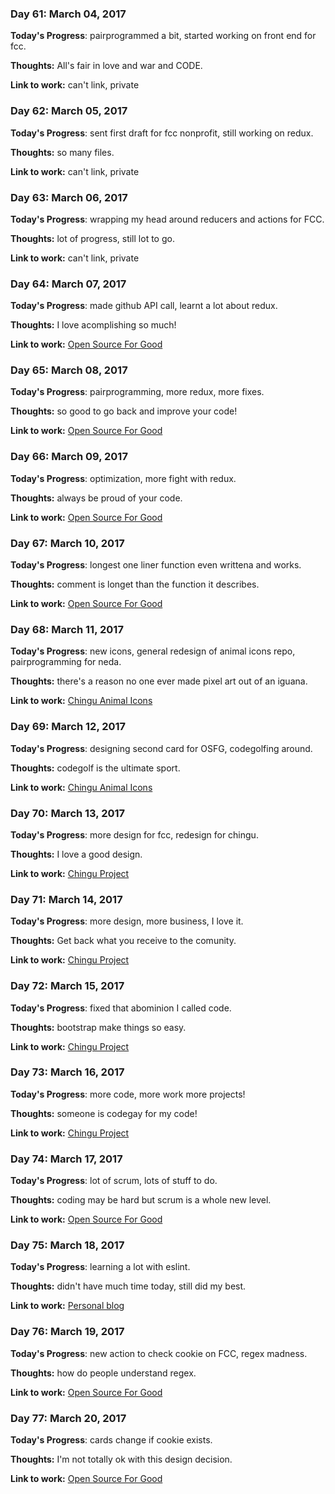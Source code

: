 ### Day 61: March 04, 2017

**Today's Progress**: pairprogrammed a bit, started working on front end for fcc.

**Thoughts:** All's fair in love and war and CODE.

**Link to work:** can't link, private

### Day 62: March 05, 2017

**Today's Progress**: sent first draft for fcc nonprofit, still working on redux.

**Thoughts:** so many files.

**Link to work:** can't link, private

### Day 63: March 06, 2017

**Today's Progress**: wrapping my head around reducers and actions for FCC.

**Thoughts:** lot of progress, still lot to go.

**Link to work:** can't link, private

### Day 64: March 07, 2017

**Today's Progress**: made github API call, learnt a lot about redux.

**Thoughts:** I love acomplishing so much!

**Link to work:** [Open Source For Good](https://github.com/freeCodeCamp/open-source-for-good-directory)

### Day 65: March 08, 2017

**Today's Progress**: pairprogramming, more redux, more fixes.

**Thoughts:** so good to go back and improve your code!

**Link to work:** [Open Source For Good](https://github.com/freeCodeCamp/open-source-for-good-directory)

### Day 66: March 09, 2017

**Today's Progress**: optimization, more fight with redux.

**Thoughts:** always be proud of your code.

**Link to work:** [Open Source For Good](https://github.com/freeCodeCamp/open-source-for-good-directory)

### Day 67: March 10, 2017

**Today's Progress**: longest one liner function even writtena and works.

**Thoughts:** comment is longet than the function it describes.

**Link to work:** [Open Source For Good](https://github.com/freeCodeCamp/open-source-for-good-directory)

### Day 68: March 11, 2017

**Today's Progress**: new icons, general redesign of animal icons repo, pairprogramming for neda.

**Thoughts:** there's a reason no one ever made pixel art out of an iguana.

**Link to work:** [Chingu Animal Icons](https://github.com/Kornil/Chingu-Animal-Icons)

### Day 69: March 12, 2017

**Today's Progress**: designing second card for OSFG, codegolfing around.

**Thoughts:** codegolf is the ultimate sport.

**Link to work:** [Chingu Animal Icons](https://github.com/Kornil/Chingu-Animal-Icons)

### Day 70: March 13, 2017

**Today's Progress**: more design for fcc, redesign for chingu.

**Thoughts:** I love a good design.

**Link to work:** [Chingu Project](https://github.com/Kornil/project-chingu)

### Day 71: March 14, 2017

**Today's Progress**: more design, more business, I love it.

**Thoughts:** Get back what you receive to the comunity.

**Link to work:** [Chingu Project](https://github.com/Kornil/project-chingu)

### Day 72: March 15, 2017

**Today's Progress**: fixed that abominion I called code.

**Thoughts:** bootstrap make things so easy.

**Link to work:** [Chingu Project](https://github.com/Kornil/project-chingu)

### Day 73: March 16, 2017

**Today's Progress**: more code, more work more projects!

**Thoughts:** someone is codegay for my code!

**Link to work:** [Chingu Project](https://github.com/Kornil/project-chingu)

### Day 74: March 17, 2017

**Today's Progress**: lot of scrum, lots of stuff to do.

**Thoughts:** coding may be hard but scrum is a whole new level.

**Link to work:** [Open Source For Good](https://github.com/freeCodeCamp/open-source-for-good-directory)

### Day 75: March 18, 2017

**Today's Progress**: learning a lot with eslint.

**Thoughts:** didn't have much time today, still did my best.

**Link to work:** [Personal blog](https://github.com/Kornil/personal-blog)

### Day 76: March 19, 2017

**Today's Progress**: new action to check cookie on FCC, regex madness.

**Thoughts:** how do people understand regex.

**Link to work:** [Open Source For Good](https://github.com/freeCodeCamp/open-source-for-good-directory)

### Day 77: March 20, 2017

**Today's Progress**: cards change if cookie exists.

**Thoughts:** I'm not totally ok with this design decision.

**Link to work:** [Open Source For Good](https://github.com/freeCodeCamp/open-source-for-good-directory)
